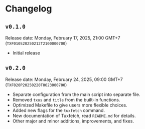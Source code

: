 # Changelog

## `v0.1.0`

Release date: Monday, February 17, 2025, 21:00 GMT+7 (`TXF010S20250212T2100000700`)

- Initial release

## `v0.2.0`

Release date: Monday, February 24, 2025, 09:00 GMT+7 (`TXF020P20250220T0623000700`)

- Separate configuration from the main script into separate file.
- Removed `txos` and `title` from the built-in functions.
- Optimized Makefile to give users more flexible choices.
- Added new flags for the `tuxfetch` command.
- New documentation of Tuxfetch, read `README.md` for details.
- Other major and minor additions, improvements, and fixes.
